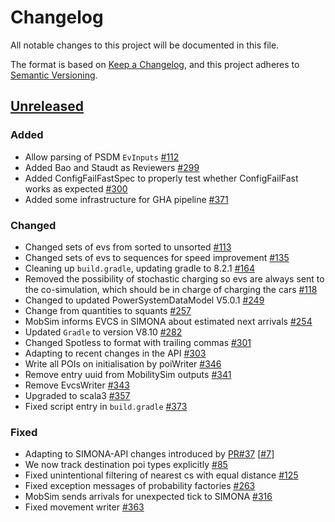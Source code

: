 # Changelog
All notable changes to this project will be documented in this file.

The format is based on [Keep a Changelog](https://keepachangelog.com/en/1.1.0/),
and this project adheres to [Semantic Versioning](https://semver.org/spec/v2.0.0.html).

## [Unreleased]

### Added 
- Allow parsing of PSDM `EvInputs` [#112](https://github.com/ie3-institute/MobilitySimulator/issues/112)
- Added Bao and Staudt as Reviewers [#299](https://github.com/ie3-institute/MobilitySimulator/issues/299)
- Added ConfigFailFastSpec to properly test whether ConfigFailFast works as expected [#300](https://github.com/ie3-institute/MobilitySimulator/issues/300)
- Added some infrastructure for GHA pipeline [#371](https://github.com/ie3-institute/MobilitySimulator/issues/371)

### Changed
- Changed sets of evs from sorted to unsorted [#113](https://github.com/ie3-institute/MobilitySimulator/issues/113)
- Changed sets of evs to sequences for speed improvement [#135](https://github.com/ie3-institute/MobilitySimulator/issues/135)
- Cleaning up `build.gradle`, updating gradle to 8.2.1 [#164](https://github.com/ie3-institute/MobilitySimulator/issues/164)
- Removed the possibility of stochastic charging so evs are always sent to the co-simulation, which should be in charge of charging the cars [#118](https://github.com/ie3-institute/MobilitySimulator/issues/118)
- Changed to updated PowerSystemDataModel V5.0.1 [#249](https://github.com/ie3-institute/MobilitySimulator/issues/249)
- Change from quantities to squants [#257](https://github.com/ie3-institute/MobilitySimulator/issues/257)
- MobSim informs EVCS in SIMONA about estimated next arrivals [#254](https://github.com/ie3-institute/MobilitySimulator/issues/254)
- Updated `Gradle` to version V8.10 [#282](https://github.com/ie3-institute/MobilitySimulator/issues/282)
- Changed Spotless to format with trailing commas [#301](https://github.com/ie3-institute/MobilitySimulator/issues/301)
- Adapting to recent changes in the API [#303](https://github.com/ie3-institute/MobilitySimulator/issues/303)
- Write all POIs on initialisation by poiWriter [#346](https://github.com/ie3-institute/MobilitySimulator/issues/346)
- Remove entry uuid from MobilitySim outputs [#341](https://github.com/ie3-institute/MobilitySimulator/issues/341)
- Remove EvcsWriter [#343](https://github.com/ie3-institute/MobilitySimulator/issues/343)
- Upgraded to scala3 [#357](https://github.com/ie3-institute/MobilitySimulator/issues/357)
- Fixed script entry in `build.gradle` [#373](https://github.com/ie3-institute/MobilitySimulator/issues/373)

### Fixed
- Adapting to SIMONA-API changes introduced by [PR#37](https://github.com/ie3-institute/simonaAPI/pull/37) [[#7](https://github.com/ie3-institute/MobilitySimulator/issues/7)]
- We now track destination poi types explicitly [#85](https://github.com/ie3-institute/MobilitySimulator/issues/85)
- Fixed unintentional filtering of nearest cs with equal distance [#125](https://github.com/ie3-institute/MobilitySimulator/issues/125)
- Fixed exception messages of probability factories [#263](https://github.com/ie3-institute/MobilitySimulator/issues/263)
- MobSim sends arrivals for unexpected tick to SIMONA [#316](https://github.com/ie3-institute/MobilitySimulator/issues/316)
- Fixed movement writer [#363](https://github.com/ie3-institute/MobilitySimulator/issues/363)

[Unreleased]: https://github.com/ie3-institute/MobilitySimulator
